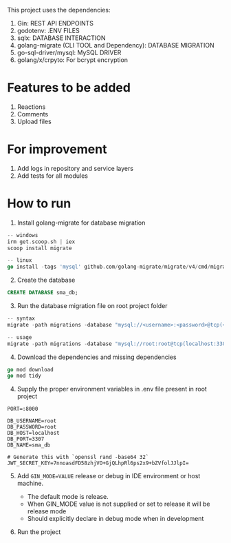 This project uses the dependencies:
1. Gin: REST API ENDPOINTS
2. godotenv: .ENV FILES
3. sqlx: DATABASE INTERACTION
4. golang-migrate (CLI TOOL and Dependency): DATABASE MIGRATION
5. go-sql-driver/mysql: MySQL DRIVER
6. golang/x/crpyto: For bcrypt encryption

# Features to be added
1. Reactions
2. Comments
3. Upload files

# For improvement
1. Add logs in repository and service layers
2. Add tests for all modules

# How to run
1. Install golang-migrate for database migration
```go
-- windows
irm get.scoop.sh | iex
scoop install migrate

-- linux
go install -tags 'mysql' github.com/golang-migrate/migrate/v4/cmd/migrate@latest
```
2. Create the database
```sql
CREATE DATABASE sma_db;
```

3. Run the database migration file on root project folder
```go
-- syntax
migrate -path migrations -database "mysql://<username>:<password>@tcp(<host>:<port>)/<database_name>" up

-- usage
migrate -path migrations -database "mysql://root:root@tcp(localhost:3307)/sma_db" up
```

4. Download the dependencies and missing dependencies
```go
go mod download
go mod tidy
```

4. Supply the proper environment variables in .env file present in root project
```
PORT=:8000

DB_USERNAME=root
DB_PASSWORD=root
DB_HOST=localhost
DB_PORT=3307
DB_NAME=sma_db

# Generate this with `openssl rand -base64 32`
JWT_SECRET_KEY=7nnoasdFD58zhjVO+GjQLhpRl6ps2x9+bZVfolJJlpI=
```

5. Add `GIN_MODE=VALUE` release or debug in IDE environment or host machine.
    - The default mode is release.
    - When GIN_MODE value is not supplied or set to release it will be release mode
    - Should explicitly declare in debug mode when in development

6. Run the project